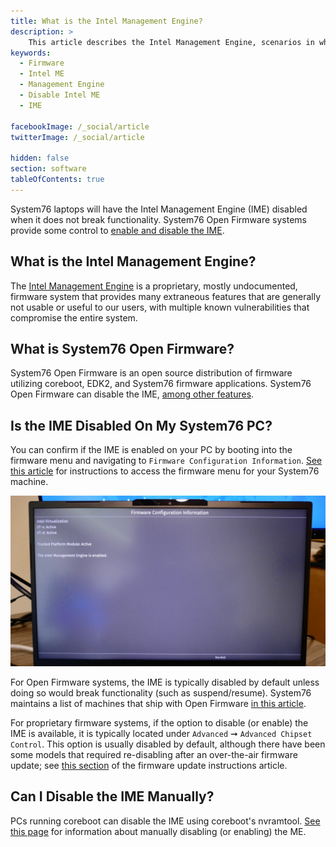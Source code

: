 ```yaml
---
title: What is the Intel Management Engine?
description: >
    This article describes the Intel Management Engine, scenarios in which the IME is disabled, and how to manually disable on systems running coreboot.
keywords:
  - Firmware
  - Intel ME
  - Management Engine
  - Disable Intel ME
  - IME

facebookImage: /_social/article
twitterImage: /_social/article

hidden: false
section: software
tableOfContents: true
---
```


System76 laptops will have the Intel Management Engine (IME) disabled when it does not break functionality. System76 Open Firmware systems provide some control to [enable and disable the IME](https://github.com/system76/firmware-open/blob/master/docs/intel-me.md).

## What is the Intel Management Engine?

The [Intel Management Engine](https://en.wikipedia.org/wiki/Intel_Management_Engine) is a proprietary, mostly undocumented, firmware system that provides many extraneous features that are generally not usable or useful to our users, with multiple known vulnerabilities that compromise the entire system.

## What is System76 Open Firmware?

System76 Open Firmware is an open source distribution of firmware utilizing coreboot, EDK2, and System76 firmware applications. System76 Open Firmware can disable the IME, [among other features](/articles/transition-firmware).

## Is the IME Disabled On My System76 PC?

You can confirm if the IME is enabled on your PC by booting into the firmware menu and navigating to `Firmware Configuration Information`. [See this article](/articles/boot-menu/) for instructions to access the firmware menu for your System76 machine.

![Firmware Config Menu](/images/intel-me/firmwareconfiginfo.png)

 For Open Firmware systems, the IME is typically disabled by default unless doing so would break functionality (such as suspend/resume). System76 maintains a list of machines that ship with Open Firmware [in this article](/articles/open-firmware-systems/).

For proprietary firmware systems, if the option to disable (or enable) the IME is available, it is typically located under `Advanced` ➞ `Advanced Chipset Control`. This option is usually disabled by default, although there have been some models that required re-disabling after an over-the-air firmware update; see [this section](/articles/system-firmware#disabling-the-me) of the firmware update instructions article.

## Can I Disable the IME Manually?

PCs running coreboot can disable the IME using coreboot's nvramtool. [See this page](https://github.com/system76/firmware-open/blob/master/docs/intel-me.md) for information about manually disabling (or enabling) the ME.
